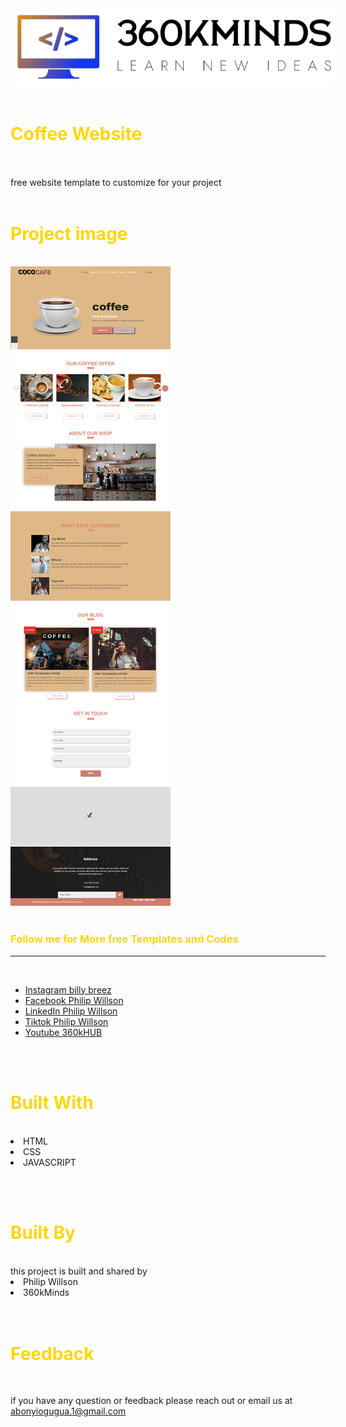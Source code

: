 

<img src="./logo.png" style="background-color:white;padding:10px;border-radius:10px;">
<br><br>
<h1 style="color:gold;">Coffee Website</h1><br><br>
free website template to customize for your project
<br><br>
<h1 style="color:gold;">Project image</h1><br>
<img src="./home.png"><br><br>
<h3 style="color:gold;">Follow me for More free Templates and Codes</h3><hr><br>
<ul>
<li><a href="https://www.instagram.com/billy_breez?r=nametag">Instagram billy breez</a></li>
<li><a href="https://www.facebook.com/ogugua.abonyi?mibextid=ZbWKwL">Facebook Philip Willson</a></li>
<li><a href="https://www.linkedin.com/public-profile/settings?trk=d_flagship3_profile_self_view_public_profile">LinkedIn Philip Willson</a></li>
<li><a href="https://www.tiktok.com/@philipwillson24?_t=8diBp0u8rFF&_r=1">Tiktok Philip Willson</a></li>
<li><a href="https://www.youtube.com/@360kHUB">Youtube 360kHUB</a></li>
</ul>
<br><br>
<h1 style="color:gold;">Built With</h1><br>
<li>HTML</li>
<li>CSS</li>
<li>JAVASCRIPT</li>

<br><br>
<h1 style="color:gold;">Built By</h1><br>
this project is built and shared by <br>
<li>Philip Willson</li>
<li>360kMinds</li>
<br><br>
<h1 style="color:gold;">Feedback</h1><br>

if you have any question or feedback please reach out or email us at <a href='abonyiogugua.1@gmail.com'>abonyiogugua.1@gmail.com</a>

